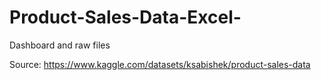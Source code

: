 # Product-Sales-Data-Excel-
Dashboard and raw files

Source:
https://www.kaggle.com/datasets/ksabishek/product-sales-data

